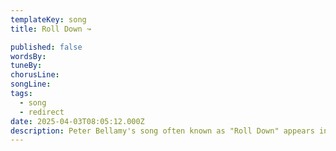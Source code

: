 ```yaml
---
templateKey: song
title: Roll Down ↝

published: false
wordsBy: 
tuneBy: 
chorusLine: 
songLine: 
tags:
  - song
  - redirect
date: 2025-04-03T08:05:12.000Z
description: Peter Bellamy's song often known as "Roll Down" appears in the songbook under the title "[Sweet Ladies of Plymouth](https://www.auntieshanty.org/songs/sweet-ladies-of-plymouth/)"
---
```

